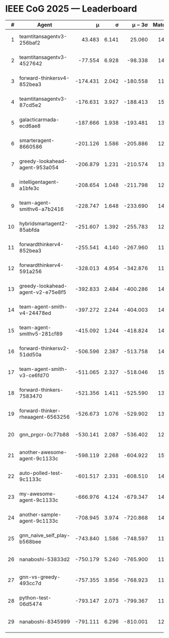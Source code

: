 # IEEE CoG 2025 — Leaderboard

| # | Agent | μ | σ | μ − 3σ | Matches | Updated |
|---:|---|---:|---:|---:|---:|---|
| 1 | teamtitansagentv3-256baf2 | 43.483 | 6.141 | 25.060 | 14698 | 2025-08-22 08:12 |
| 2 | teamtitansagentv3-4527642 | -77.554 | 6.928 | -98.338 | 14052 | 2025-08-22 08:12 |
| 3 | forward-thinkersv4-852bea3 | -174.431 | 2.042 | -180.558 | 11438 | 2025-08-22 08:12 |
| 4 | teamtitansagentv3-87cd5e2 | -176.631 | 3.927 | -188.413 | 15206 | 2025-08-22 08:12 |
| 5 | galacticarmada-ecd6ae8 | -187.666 | 1.938 | -193.481 | 13600 | 2025-08-22 08:12 |
| 6 | smarteragent-8660586 | -201.126 | 1.586 | -205.886 | 12131 | 2025-08-22 08:12 |
| 7 | greedy-lookahead-agent-953a054 | -206.879 | 1.231 | -210.574 | 13832 | 2025-08-22 08:12 |
| 8 | intelligentagent-a1bfe3c | -208.654 | 1.048 | -211.798 | 12269 | 2025-08-22 08:12 |
| 9 | team-agent-smithv6-a7b2416 | -228.747 | 1.648 | -233.690 | 14140 | 2025-08-22 08:12 |
| 10 | hybridsmartagent2-85abfda | -251.607 | 1.392 | -255.783 | 12813 | 2025-08-22 08:12 |
| 11 | forwardthinkerv4-852bea3 | -255.541 | 4.140 | -267.960 | 11667 | 2025-08-22 08:12 |
| 12 | forwardthinkerv4-591a256 | -328.013 | 4.954 | -342.876 | 11884 | 2025-08-22 08:12 |
| 13 | greedy-lookahead-agent-v2-e75e8f5 | -392.833 | 2.484 | -400.286 | 14172 | 2025-08-22 08:12 |
| 14 | team-agent-smith-v4-24478ed | -397.272 | 2.244 | -404.003 | 14902 | 2025-08-22 08:12 |
| 15 | team-agent-smithv5-281cf89 | -415.092 | 1.244 | -418.824 | 14320 | 2025-08-22 08:12 |
| 16 | forward-thinkersv2-51dd50a | -506.596 | 2.387 | -513.758 | 14148 | 2025-08-22 08:12 |
| 17 | team-agent-smith-v3-ce6fd70 | -511.065 | 2.327 | -518.046 | 15542 | 2025-08-22 08:12 |
| 18 | forward-thinkers-7583470 | -521.356 | 1.411 | -525.590 | 13400 | 2025-08-22 08:12 |
| 19 | forward-thinker-rheaagent-6563256 | -526.673 | 1.076 | -529.902 | 13888 | 2025-08-22 08:12 |
| 20 | gnn_prgcr-0c77b88 | -530.141 | 2.087 | -536.402 | 12890 | 2025-08-22 08:12 |
| 21 | another-awesome-agent-9c1133c | -598.119 | 2.268 | -604.922 | 15120 | 2025-08-22 08:12 |
| 22 | auto-polled-test-9c1133c | -601.517 | 2.331 | -608.510 | 14240 | 2025-08-22 08:12 |
| 23 | my-awesome-agent-9c1133c | -666.976 | 4.124 | -679.347 | 14420 | 2025-08-22 08:12 |
| 24 | another-sample-agent-9c1133c | -708.945 | 3.974 | -720.868 | 14360 | 2025-08-22 08:12 |
| 25 | gnn_naive_self_play-b568bee | -743.840 | 1.586 | -748.597 | 11360 | 2025-08-22 08:12 |
| 26 | nanaboshi-53833d2 | -750.179 | 5.240 | -765.900 | 11040 | 2025-08-22 08:12 |
| 27 | gnn-vs-greedy-493cc7d | -757.355 | 3.856 | -768.923 | 11740 | 2025-08-22 08:12 |
| 28 | python-test-06d5474 | -793.147 | 2.073 | -799.367 | 11800 | 2025-08-22 08:12 |
| 29 | nanaboshi-8345999 | -791.111 | 6.296 | -810.001 | 12110 | 2025-08-22 08:12 |
